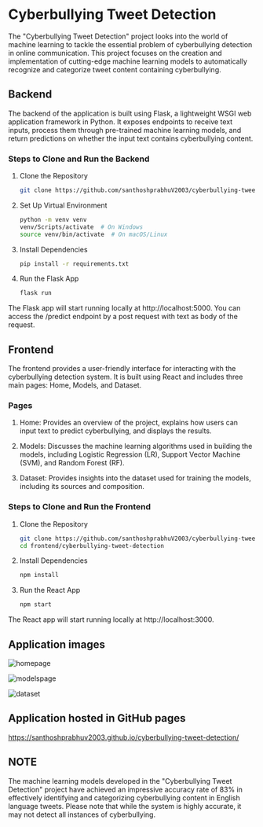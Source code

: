 # Cyberbullying Tweet Detection

The "Cyberbullying Tweet Detection" project looks into the world of machine learning to tackle the essential problem of cyberbullying detection in online communication. This project focuses on the creation and implementation of cutting-edge machine learning models to automatically recognize and categorize tweet content containing cyberbullying.

## Backend

The backend of the application is built using Flask, a lightweight WSGI web application framework in Python. It exposes endpoints to receive text inputs, process them through pre-trained machine learning models, and return predictions on whether the input text contains cyberbullying content.

### Steps to Clone and Run the Backend

1. Clone the Repository

    ```bash
    git clone https://github.com/santhoshprabhuV2003/cyberbullying-tweet-detection.git
    ```

2. Set Up Virtual Environment

    ```bash
    python -m venv venv
    venv/Scripts/activate  # On Windows
    source venv/bin/activate  # On macOS/Linux
    ```

3. Install Dependencies

    ```bash
    pip install -r requirements.txt
    ```

4. Run the Flask App

    ```bash
    flask run
    ```

The Flask app will start running locally at http://localhost:5000. You can access the /predict endpoint by a post request with text as body of the request.

## Frontend

The frontend provides a user-friendly interface for interacting with the cyberbullying detection system. It is built using React and includes three main pages: Home, Models, and Dataset.

### Pages

1. Home: Provides an overview of the project, explains how users can input text to predict cyberbullying, and displays the results.

2. Models: Discusses the machine learning algorithms used in building the models, including Logistic Regression (LR), Support Vector Machine (SVM), and Random Forest (RF).

3. Dataset: Provides insights into the dataset used for training the models, including its sources and composition.

### Steps to Clone and Run the Frontend

1. Clone the Repository

    ```bash
    git clone https://github.com/santhoshprabhuV2003/cyberbullying-tweet-detection.git
    cd frontend/cyberbullying-tweet-detection
    ```

2. Install Dependencies

    ```bash
    npm install
    ```

3. Run the React App

    ```bash
    npm start
    ```

The React app will start running locally at http://localhost:3000.

## Application images

![homepage](https://github.com/santhoshprabhuV2003/cyberbullying-tweet-detection/assets/138225962/e66bf46f-189b-41e2-990f-4404fbf272fb)

![modelspage](https://github.com/santhoshprabhuV2003/cyberbullying-tweet-detection/assets/138225962/2763eaae-ab78-43ac-b9b1-81a2954dc1c5)

![dataset](https://github.com/santhoshprabhuV2003/cyberbullying-tweet-detection/assets/138225962/566ee214-30db-4cac-b20c-7338d8a8f23f)

## Application hosted in GitHub pages

https://santhoshprabhuv2003.github.io/cyberbullying-tweet-detection/

## NOTE

The machine learning models developed in the "Cyberbullying Tweet Detection" project have achieved an impressive accuracy rate of 83% in effectively identifying and categorizing cyberbullying content in English language tweets. Please note that while the system is highly accurate, it may not detect all instances of cyberbullying.

